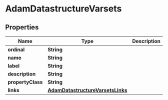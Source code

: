 

# AdamDatastructureVarsets


## Properties

| Name | Type | Description | Notes |
|------------ | ------------- | ------------- | -------------|
|**ordinal** | **String** |  |  [optional] |
|**name** | **String** |  |  [optional] |
|**label** | **String** |  |  [optional] |
|**description** | **String** |  |  [optional] |
|**propertyClass** | **String** |  |  [optional] |
|**links** | [**AdamDatastructureVarsetsLinks**](AdamDatastructureVarsetsLinks.md) |  |  [optional] |



